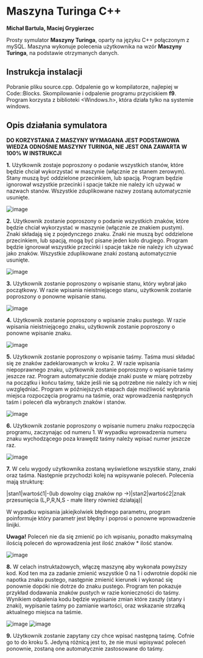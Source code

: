# Maszyna Turinga C++
**Michał Bartula, Maciej Grygierzec**

Prosty symulator **Maszyny Turinga**, oparty na języku C++ połączonym z mySQL. Maszyna wykonuje polecenia użytkownika na wzór **Maszyny Turinga**, na podstawie otrzymanych danych.
## Instrukcja instalacji ##
Pobranie pliku source.cpp. Odpalenie go w kompilatorze, najlepiej w Code::Blocks. Skompilowanie i odpalenie programu przyciskiem **f9**. Program korzysta z biblioteki <Windows.h>, która działa tylko na systemie windows.

## Opis działania symulatora ##

**DO KORZYSTANIA Z MASZYNY WYMAGANA JEST PODSTAWOWA WIEDZA ODNOŚNIE MASZYNY TURINGA, NIE JEST ONA ZAWARTA W 100% W INSTRUKCJI**

**1.** Użytkownik zostaje poproszony o podanie wszystkich stanów, które będzie chciał wykorzystać w maszynie (włącznie ze stanem zerowym).
Stany muszą być oddzielone przecinkiem, lub spacją. Program będzie ignorował wszystkie przecinki i spacje także nie należy ich używać w nazwach stanów. Wszystkie zduplikowane nazwy zostaną automatycznie usunięte.

![image](https://github.com/Omen1719/symulator-maszyny-turinga/assets/123622068/4c6ca1a8-25ca-4a45-b866-039f2a158eae)


**2.** Użytkownik zostanie poproszony o podanie wszystkich znaków, które będzie chciał wykorzystać w maszynie (włącznie ze znakiem pustym). Znaki składają się z pojedynczego znaku.
Znaki nie muszą być oddzielone przecinkiem, lub spacją, mogą być pisane jeden koło drugiego. Program będzie ignorował wszystkie przecinki i spacje także nie należy ich używać jako znaków. Wszystkie zduplikowane znaki zostaną automatycznie usunięte.


![image](https://github.com/Omen1719/symulator-maszyny-turinga/assets/123622068/3ead02cc-d852-4ea7-b4ab-a65a6bc93f4b)

**3.** Użytkownik zostanie poproszony o wpisanie stanu, który wybrał jako początkowy. W razie wpisania nieistniejącego stanu, użytkownik zostanie poproszony o ponowne wpisanie stanu.


![image](https://github.com/Omen1719/symulator-maszyny-turinga/assets/123622068/0febcca2-da73-408b-abd8-9c4cf2d448d1)


**4.** Użytkownik zostanie poproszony o wpisanie znaku pustego. W razie wpisania nieistniejącego znaku, użytkownik zostanie poproszony o ponowne wpisanie znaku.


![image](https://github.com/Omen1719/symulator-maszyny-turinga/assets/123622068/ceda1ebd-7e92-4283-96d2-c8a3328c9d6c)

**5.** Użytkownik zostanie poproszony o wpisanie taśmy. Taśma musi składać się ze znaków zadeklarowanych w kroku 2. W razie wpisania niepoprawnego znaku, użytkownik zostanie poproszony o wpisanie taśmy jeszcze raz. Program automatycznie dodaje znaki puste w miarę potrzeby na początku i końcu taśmy, także jeśli nie są potrzebne nie należy ich w niej uwzględniać. Program w późniejszych etapach daje możliwość wybrania miejsca rozpoczęcia programu na taśmie, oraz wprowadzenia następnych taśm i poleceń dla wybranych znaków i stanów.

![image](https://github.com/Omen1719/symulator-maszyny-turinga/assets/123622068/c8c77f30-92a4-4238-9262-77657710ec71)

**6.** Użytkownik zostanie poproszony o wpisanie numeru znaku rozpoczęcia programu, zaczynając od numeru 1. W wypadku wprowadzenia numeru znaku wychodzącego poza krawędź taśmy należy wpisać numer jeszcze raz.


![image](https://github.com/Omen1719/symulator-maszyny-turinga/assets/123622068/e37e5291-73ab-4f09-9e44-8bf0575da5c5)


**7.** W celu wygody użytkownika zostaną wyświetlone wszystkie stany, znaki oraz taśma. Następnie przychodzi kolej na wpisywanie poleceń. Polecenia mają strukturę:

|stan1|wartość1|-(lub dowolny ciąg znaków np ->)|stan2|wartość2|znak przesunięcia (L,P,R,N,S - małe litery również działają)|

W wypadku wpisania jakiejkolwiek błędnego parametru, program poinformuje który parametr jest błędny i poprosi o ponowne wprowadzenie linijki. 

**Uwaga!** Poleceń nie da się zmienić po ich wpisaniu, ponadto maksymalną ilością poleceń do wprowadzenia jest ilość znaków * ilość stanów.


![image](https://github.com/Omen1719/symulator-maszyny-turinga/assets/123622068/fd90cc6f-74b6-4285-98a6-770400aee5b4)


**8.** W celach instruktażowych, włączę maszynę aby wykonała powyższy kod. Kod ten ma za zadanie zmienić wszystkie 0 na 1 i odwrotnie dopóki nie napotka znaku pustego, następnie zmienić kierunek i wykonać się ponownie dopóki nie dotrze do znaku pustego. Program ten pokazuje przykład dodawania znaków pustych w razie konieczności do taśmy. Wynikiem odpalenia kodu będzie wypisanie zmian które zaszły (stany i znaki), wypisanie taśmy po zamianie wartości, oraz wskazanie strzałką aktualnego miejsca na taśmie.


![image](https://github.com/Omen1719/symulator-maszyny-turinga/assets/123622068/77a38a90-1ade-40e8-95da-c08e5885c098)
![image](https://github.com/Omen1719/symulator-maszyny-turinga/assets/123622068/96875e7e-ad30-412c-bb52-170083839e62)



**9.** Użytkownik zostanie zapytany czy chce wpisać następną taśmę. Cofnie go to do kroku 5. Jedyną różnicą jest to, że nie musi wpisywać poleceń ponownie, zostaną one automatycznie zastosowane do taśmy.

